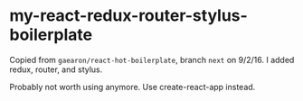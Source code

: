 # my-react-redux-router-stylus-boilerplate

Copied from `gaearon/react-hot-boilerplate`, branch `next` on 9/2/16.  I added redux, router, and stylus.

Probably not worth using anymore.  Use create-react-app instead.
